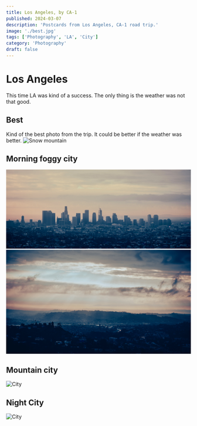 ```yaml
---
title: Los Angeles, by CA-1
published: 2024-03-07
description: 'Postcards from Los Angeles, CA-1 road trip.'
image: './best.jpg'
tags: ['Photography', 'LA', 'City']
category: 'Photography'
draft: false 
---
```


# Los Angeles
This time LA was kind of a success. The only thing is the weather was not that good.
## Best
Kind of the best photo from the trip. It could be better if the weather was better.
![Snow mountain](./best.jpg)
## Morning foggy city
![City](./city1.jpg)
![City](./city2.jpg)
## Mountain city
![City](./city0.jpg)
## Night City 
![City](./city3.jpg)


